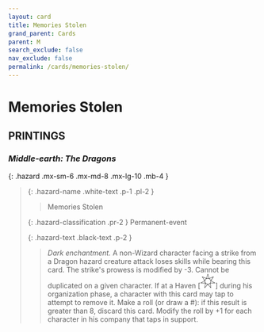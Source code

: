 ```yaml
---
layout: card
title: Memories Stolen
grand_parent: Cards
parent: M
search_exclude: false
nav_exclude: false
permalink: /cards/memories-stolen/
---
```


# Memories Stolen


## PRINTINGS


### _Middle-earth: The Dragons_

{: .hazard .mx-sm-6 .mx-md-8 .mx-lg-10 .mb-4 }
> {: .hazard-name .white-text .p-1 .pl-2 }
> > <div class="hazard-mp"></div>
> > <div class="card-name">Memories Stolen</div>
>
> {: .hazard-classification .pr-2 }
> Permanent-event
>
> {: .hazard-text .black-text .p-2 }
> > _Dark enchantment._ A non-Wizard character facing a strike from a Dragon hazard creature attack loses skills while bearing this card. The strike's prowess is modified by -3. Cannot be duplicated on a given character. If at a Haven <nobr>[<img src="/assets/images/free-haven.svg">]</nobr> during his organization phase, a character with this card may tap to attempt to remove it. Make a roll (or draw a #): if this result is greater than 8, discard this card. Modify the roll by +1 for each character in his company that taps in support. 
>

